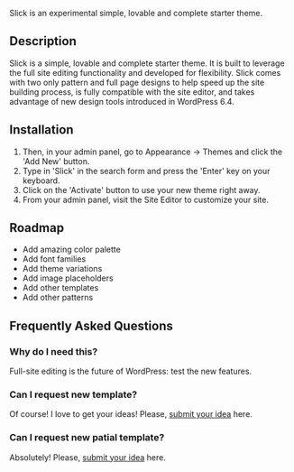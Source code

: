 Slick is an experimental simple, lovable and complete starter theme.

## Description

Slick is a simple, lovable and complete starter theme. It is built to leverage the full site editing functionality and developed for flexibility. Slick comes with two only pattern and full page designs to help speed up the site building process, is fully compatible with the site editor, and takes advantage of new design tools introduced in WordPress 6.4.


## Installation

1. Then, in your admin panel, go to Appearance -> Themes and click the 'Add New' button.
2. Type in 'Slick' in the search form and press the 'Enter' key on your keyboard.
3. Click on the 'Activate' button to use your new theme right away.
4. From your admin panel, visit the Site Editor to customize your site.


## Roadmap

* Add amazing color palette
* Add font families
* Add theme variations
* Add image placeholders
* Add other templates
* Add other patterns


## Frequently Asked Questions

### Why do I need this?
Full-site editing is the future of WordPress: test the new features.

### Can I request new template?
Of course! I love to get your ideas! Please, [submit your idea](https://github.com/GuglielmoPepe/slick/issues) here.

### Can I request new patial template?
Absolutely! Please, [submit your idea](https://github.com/GuglielmoPepe/slick/issues) here.

